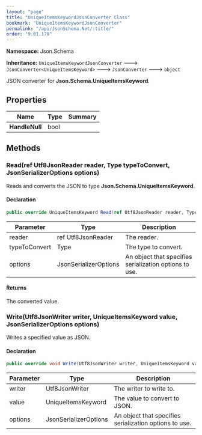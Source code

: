 ```yaml
---
layout: "page"
title: "UniqueItemsKeywordJsonConverter Class"
bookmark: "UniqueItemsKeywordJsonConverter"
permalink: "/api/JsonSchema.Net/:title/"
order: "9.01.170"
---
```

**Namespace:** Json.Schema

**Inheritance:**
`UniqueItemsKeywordJsonConverter`
 🡒 
`JsonConverter<UniqueItemsKeyword>`
 🡒 
`JsonConverter`
 🡒 
`object`

JSON converter for **Json.Schema.UniqueItemsKeyword**.

## Properties

| Name | Type | Summary |
|---|---|---|
| **HandleNull** | bool |  |

## Methods

### Read(ref Utf8JsonReader reader, Type typeToConvert, JsonSerializerOptions options)

Reads and converts the JSON to type **Json.Schema.UniqueItemsKeyword**.

#### Declaration

```c#
public override UniqueItemsKeyword Read(ref Utf8JsonReader reader, Type typeToConvert, JsonSerializerOptions options)
```

| Parameter | Type | Description |
|---|---|---|
| reader | ref Utf8JsonReader | The reader. |
| typeToConvert | Type | The type to convert. |
| options | JsonSerializerOptions | An object that specifies serialization options to use. |


#### Returns

The converted value.

### Write(Utf8JsonWriter writer, UniqueItemsKeyword value, JsonSerializerOptions options)

Writes a specified value as JSON.

#### Declaration

```c#
public override void Write(Utf8JsonWriter writer, UniqueItemsKeyword value, JsonSerializerOptions options)
```

| Parameter | Type | Description |
|---|---|---|
| writer | Utf8JsonWriter | The writer to write to. |
| value | UniqueItemsKeyword | The value to convert to JSON. |
| options | JsonSerializerOptions | An object that specifies serialization options to use. |


